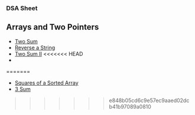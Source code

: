 ### DSA Sheet

## Arrays and Two Pointers
- [Two Sum](https://leetcode.com/problems/two-sum/)
- [Reverse a String](https://leetcode.com/problems/reverse-string/)
- [Two Sum II](https://leetcode.com/problems/two-sum/)
<<<<<<< HEAD
- 
=======
- [Squares of a Sorted Array](https://leetcode.com/problems/squares-of-a-sorted-array/)
- [3 Sum](https://leetcode.com/problems/3sum/)

>>>>>>> e848b05cd6c9e57ec9aaed02dcb41b97089a0810
